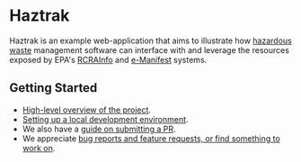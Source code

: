 # Haztrak

Haztrak is an example web-application that aims to illustrate
how [hazardous waste](https://www.epa.gov/hw) management software can interface
with and
leverage
the resources exposed by EPA's [RCRAInfo](https://rcrainfo.epa.gov/)
and [e-Manifest](https://github.com/USEPA/e-manifest) systems.

## Getting Started

- [High-level overview of the project](./Overview/index.md).
- [Setting up a local development environment](Contributing/local_dev_setup.md).
- We also have a [guide on submitting a PR](https://github.com/USEPA/haztrak/blob/main/docs/CONTRIBUTING.md).
- We appreciate [bug reports and feature requests, or find something to work on](https://github.com/USEPA/haztrak/issues).
